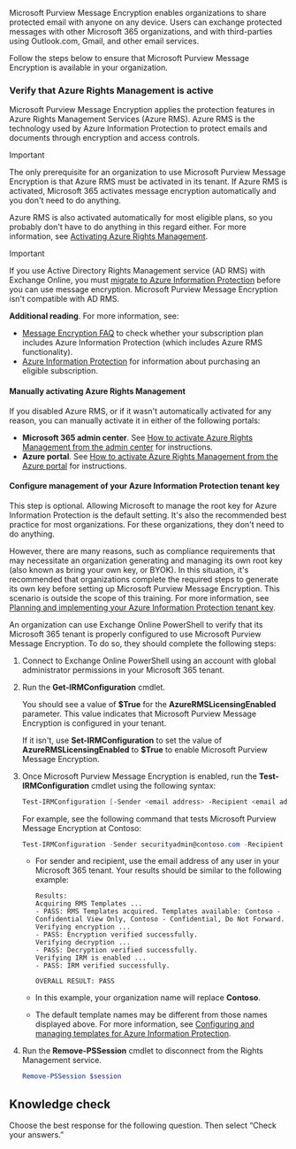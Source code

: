 Microsoft Purview Message Encryption enables organizations to share protected email with anyone on any device. Users can exchange protected messages with other Microsoft 365 organizations, and with third-parties using Outlook.com, Gmail, and other email services.

Follow the steps below to ensure that Microsoft Purview Message Encryption is available in your organization.

### Verify that Azure Rights Management is active

Microsoft Purview Message Encryption applies the protection features in Azure Rights Management Services (Azure RMS). Azure RMS is the technology used by Azure Information Protection to protect emails and documents through encryption and access controls.

> [!IMPORTANT]
> The only prerequisite for an organization to use Microsoft Purview Message Encryption is that Azure RMS must be activated in its tenant. If Azure RMS is activated, Microsoft 365 activates message encryption automatically and you don't need to do anything.

Azure RMS is also activated automatically for most eligible plans, so you probably don't have to do anything in this regard either. For more information, see [Activating Azure Rights Management](/azure/information-protection/activate-service?azure-portal=true).<br>

> [!IMPORTANT]
> If you use Active Directory Rights Management service (AD RMS) with Exchange Online, you must [migrate to Azure Information Protection](/azure/information-protection/migrate-from-ad-rms-to-azure-rms?azure-portal=true) before you can use message encryption. Microsoft Purview Message Encryption isn't compatible with AD RMS.

**Additional reading**. For more information, see:

 -  [Message Encryption FAQ](/microsoft-365/compliance/ome-faq?azure-portal=true) to check whether your subscription plan includes Azure Information Protection (which includes Azure RMS functionality).
 -  [Azure Information Protection](https://azure.microsoft.com/services/information-protection/?azure-portal=true) for information about purchasing an eligible subscription.

#### Manually activating Azure Rights Management

If you disabled Azure RMS, or if it wasn't automatically activated for any reason, you can manually activate it in either of the following portals:

 -  **Microsoft 365 admin center**. See [How to activate Azure Rights Management from the admin center](/azure/information-protection/activate-office365?azure-portal=true) for instructions.
 -  **Azure portal**. See [How to activate Azure Rights Management from the Azure portal](/azure/information-protection/activate-azure?azure-portal=true) for instructions.

#### Configure management of your Azure Information Protection tenant key

This step is optional. Allowing Microsoft to manage the root key for Azure Information Protection is the default setting. It's also the recommended best practice for most organizations. For these organizations, they don't need to do anything.

However, there are many reasons, such as compliance requirements that may necessitate an organization generating and managing its own root key (also known as bring your own key, or BYOK). In this situation, it's recommended that organizations complete the required steps to generate its own key before setting up Microsoft Purview Message Encryption. This scenario is outside the scope of this training. For more information, see [Planning and implementing your Azure Information Protection tenant key](/information-protection/plan-design/plan-implement-tenant-key?azure-portal=true).

An organization can use Exchange Online PowerShell to verify that its Microsoft 365 tenant is properly configured to use Microsoft Purview Message Encryption. To do so, they should complete the following steps:

1.  Connect to Exchange Online PowerShell using an account with global administrator permissions in your Microsoft 365 tenant.
2.  Run the **Get-IRMConfiguration** cmdlet.
    
    You should see a value of **$True** for the **AzureRMSLicensingEnabled** parameter. This value indicates that Microsoft Purview Message Encryption is configured in your tenant.
    
    If it isn't, use **Set-IRMConfiguration** to set the value of **AzureRMSLicensingEnabled** to **$True** to enable Microsoft Purview Message Encryption.
3.  Once Microsoft Purview Message Encryption is enabled, run the **Test-IRMConfiguration** cmdlet using the following syntax:
    
    ```powershell
    Test-IRMConfiguration [-Sender <email address> -Recipient <email address>]
    ```
    
    For example, see the following command that tests Microsoft Purview Message Encryption at Contoso:
    
    ```powershell
    Test-IRMConfiguration -Sender securityadmin@contoso.com -Recipient securityadmin@contoso.com
    ```
    
    
     -  For sender and recipient, use the email address of any user in your Microsoft 365 tenant. Your results should be similar to the following example:
        
        ```Raw
        Results:
        Acquiring RMS Templates ...
        - PASS: RMS Templates acquired. Templates available: Contoso - Confidential View Only, Contoso - Confidential, Do Not Forward.
        Verifying encryption ...
        - PASS: Encryption verified successfully.
        Verifying decryption ...
        - PASS: Decryption verified successfully.
        Verifying IRM is enabled ...
        - PASS: IRM verified successfully.
        
        OVERALL RESULT: PASS
        ```
     -  In this example, your organization name will replace **Contoso**.
     -  The default template names may be different from those names displayed above. For more information, see [Configuring and managing templates for Azure Information Protection](/azure/information-protection/configure-policy-templates?azure-portal=true).
4.  Run the **Remove-PSSession** cmdlet to disconnect from the Rights Management service.
    
    ```powershell
    Remove-PSSession $session
    ```

## Knowledge check

Choose the best response for the following question. Then select “Check your answers.”